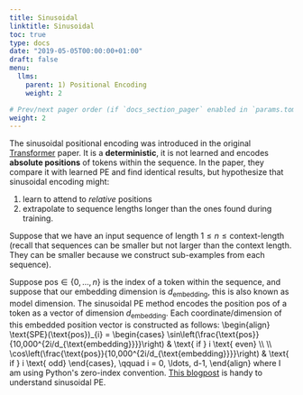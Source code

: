 ```yaml
---
title: Sinusoidal
linktitle: Sinusoidal
toc: true
type: docs
date: "2019-05-05T00:00:00+01:00"
draft: false
menu:
  llms:
    parent: 1) Positional Encoding
    weight: 2

# Prev/next pager order (if `docs_section_pager` enabled in `params.toml`)
weight: 2
---
```

The sinusoidal positional encoding was introduced in the original [Transformer](https://arxiv.org/pdf/1706.03762) paper. It is a **deterministic**, it is not learned and encodes **absolute positions** of tokens within the sequence. In the paper, they compare it with learned PE and find identical results, but hypothesize that sinusoidal encoding might:
1. learn to attend to *relative* positions
2. extrapolate to sequence lengths longer than the ones found during training.

Suppose that we have an input sequence of length $1\leq n\leq \text{context-length}$ (recall that sequences can be smaller but not larger than the context length. They can be smaller because we construct sub-examples from each sequence). 

Suppose $\text{pos}\in\{0, \ldots, n\}$ is the index of a token within the sequence, and suppose that our embedding dimension is $d_{\text{embedding}}$, this is also known as model dimension. The sinusoidal PE method encodes the position $\text{pos}$ of a token as a vector of dimension $d_{\text{embedding}}$. Each coordinate/dimension of this embedded position vector is constructed as follows:
\begin{align}
    \text{SPE}(\text{pos})_{i} = 
    \begin{cases}
        \sin\left(\frac{\text{pos}}{10\,000\^{2i/d\_{\text{embedding}}}}\right) & \text{ if } i \text{ even} \\\\
        \\\\
        \cos\left(\frac{\text{pos}}{10\,000\^{2i/d\_{\text{embedding}}}}\right) & \text{ if } i \text{ odd}
    \end{cases}, \qquad i = 0, \ldots, d-1,
\end{align}
where I am using Python's zero-index convention. [This blogpost](https://kazemnejad.com/blog/transformer_architecture_positional_encoding/) is handy to understand sinusoidal PE.



